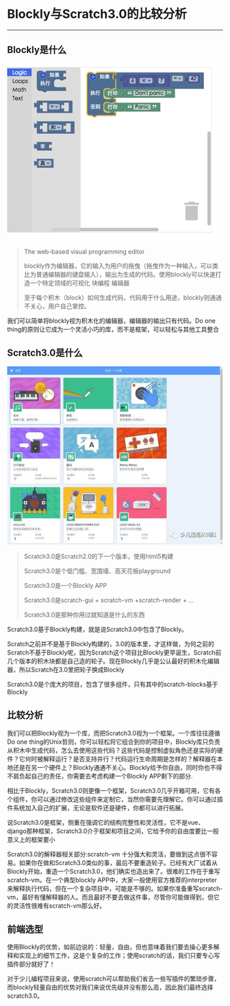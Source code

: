 # Blockly与Scratch3.0的比较分析
----

## Blockly是什么

![avatar](fig/blocklyScratch-1.png)

> The web-based visual programming editor
> 
> blockly作为编辑器，它的输入为用户的拖曳（拖曳作为一种输入，可以类比为普通编辑器的键盘输入），输出为生成的代码。使用blockly可以快速打造一个特定领域的可视化 块编程 编辑器
> 
> 至于每个积木（block）如何生成代码，代码用于什么用途，blockly则通通不关心，用户自己掌控。

我们可以简单将blockly视为积木化的编辑器，编辑器的输出只有代码。Do one thing的原则让它成为一个灵活小巧的库，而不是框架，可以轻松与其他工具整合

## Scratch3.0是什么

![avatar](fig/blocklyScratch-2.jpg)
> Scratch3.0是Scratch2.0的下一个版本，使用html5构建
> 
> Scratch3.0是个低门槛、宽围墙、高天花板playground
> 
> Scratch3.0是一个Blockly APP
> 
> Scratch3.0是scratch-gui + scratch-vm +scratch-render + ...
> 
> Scratch3.0是那种你用过就知道是什么的东西

Scratch3.0基于Blockly构建，就是说Scratch3.0中包含了Blockly。

Scratch之前并不是基于Blockly构建的，3.0的版本里，才这样做，为何之前的Scratch不基于Blockly呢，因为Scratch这个项目比Blockly更早诞生，Scratch前几个版本的积木块都是自己造的轮子。现在Blockly几乎是公认最好的积木化编辑器，所以Scratch在3.0里把轮子换成Blockly

Scratch3.0是个庞大的项目，包含了很多组件，只有其中的scratch-blocks基于Blockly

## 比较分析

我们可以把Blockly视为一个库，而把Scratch3.0视为一个框架。一个库往往遵循Do one thing的Unix哲则，你可以轻松将它组合到你的项目中，Blockly库只负责从积木中生成代码，怎么去使用这些代码？这些代码是控制虚拟角色还是实际的硬件？它何时被解释运行？是否支持并行？代码运行生命周期是怎样的？解释器在本地还是在另一个硬件上？Blockly通通不关心。Blockly给予你自由，同时你也不得不肩负起自己的责任，你需要去考虑构建一个Blockly APP剩下的部分.

相比于Blockly，Scratch3.0则更像一个框架，Scratch3.0几乎开箱可用，它有各个组件，你可以通过修改这些组件来定制它，当然你需要先理解它。你可以通过插件系统加入自己的扩展，无论是软件还是硬件，你都可以进行拓展。

说Scratch3.0是框架，侧重在强调它的结构完整性和灵活性，它不是vue、django那种框架，Scratch3.0介于框架和项目之间，它给予你的自由度要比一般意义上的框架要小

Scratch3.0的解释器相关部分:scratch-vm 十分强大和灵活，要做到这点很不容易。如果你在做和Scratch3.0类似的事，最后不要重造轮子。已经有大厂试着从Blockly开始，重造一个Scratch3.0，他们确实也造出来了。很难的工作在于重写scratch-vm。在一个典型blockly APP中，大家一般使用官方推荐的interpreter来解释执行代码，但在一个复杂项目中，可能是不够的。如果你准备重写scratch-vm，最好有懂解释器的人。而且最好不要去做这件事，尽管你可能做得到，但它的灵活性很难有scratch-vm那么好。

## 前端选型

使用Blockly的优势，如前边说的：轻量，自由，但也意味着我们要去操心更多解释和实现上的细节工作，这是个复杂的工作；使用scratch的话，我们只要专心写插件部分就好了！

对于少儿编程项目来说，使用scratch可以帮助我们省去一些写插件的繁琐步骤，而blockly轻量自由的优势对我们来说优先级并没有那么高，因此我们最终选择scratch3.0。